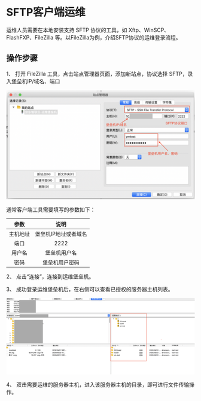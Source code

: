 # SFTP客户端运维

运维人员需要在本地安装支持 SFTP 协议的工具，如 Xftp、WinSCP、FlashFXP、FileZilla 等。以FileZilla为例，介绍SFTP协议的运维登录流程。

## 操作步骤

1、 打开 FileZilla 工具，点击站点管理器页面，添加新站点，协议选择 SFTP，录入堡垒机IP/域名、端口

![](/image/Bastion/sftp1.png) 

通常客户端工具需要填写的参数如下：


| 参数      |   说明  | 
| :--------: | :--------:|
| 主机地址  | 堡垒机IP地址或者域名 |
| 端口  | 2222|
| 用户名  | 堡垒机用户名 |
| 密码  | 堡垒机用户密码 |


2、 点击“连接”，连接到运维堡垒机。

3、 成功登录运维堡垒机后，在右侧可以查看已授权的服务器主机列表。

![](/image/Bastion/sftp2.png) 

4、 双击需要运维的服务器主机，进入该服务器主机的目录，即可进行文件传输操作。


